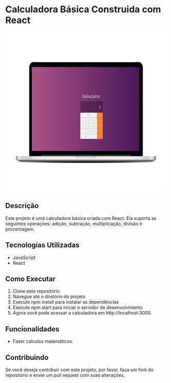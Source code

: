 # Calculadora Básica Construida com React

<img src="assets/img/calculator.png" alt="Calculator" style="width: 600px; height: 500px;">

## Descrição

Este projeto é uma calculadora básica criada com React. Ela suporta as seguintes operações: adição, subtração, multiplicação, divisão e porcentagem.

## Tecnologias Utilizadas

- JavaScript
- React

## Como Executar

1. Clone este repositório
2. Navegue até o diretório do projeto
3. Execute npm install para instalar as dependências
4. Execute npm start para iniciar o servidor de desenvolvimento
5. Agora você pode acessar a calculadora em http://localhost:3000.

## Funcionalidades

- Fazer calculos matemáticos. 

## Contribuindo

Se você deseja contribuir com este projeto, por favor, faça um fork do repositório e envie um pull request com suas alterações.
